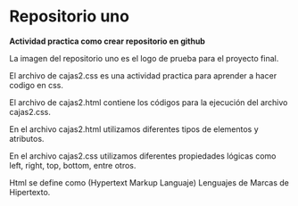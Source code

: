 # Repositorio uno

**Actividad practica como crear repositorio en github**

La imagen del repositorio uno es el logo de prueba para el proyecto final.

El archivo de cajas2.css es una actividad practica para aprender a hacer codigo en css.

El archivo de cajas2.html contiene los códigos para la ejecución del archivo cajas2.css.

En el archivo cajas2.html utilizamos diferentes tipos de elementos y atributos.

En el archivo cajas2.css utilizamos diferentes propiedades lógicas como left, right, top, bottom, entre otros.

Html se define como (Hypertext Markup Languaje) Lenguajes de Marcas de Hipertexto.    










